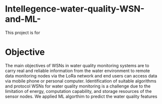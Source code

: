 # Intellegence-water-quality-WSN-and-ML-

This project is for 






# Objective 
The main objectives of WSNs in water quality monitoring systems are to carry real and reliable information from the water environment to remote data monitoring nodes via the LoRa network and end users can access data via mobile phone or personal computer. Identification of suitable algorithms and protocol WSNs for water quality monitoring is a challenge due to the limitation of energy, computation capability, and storage resources of the sensor nodes. We applied ML algorthim to predict the water quality features 
